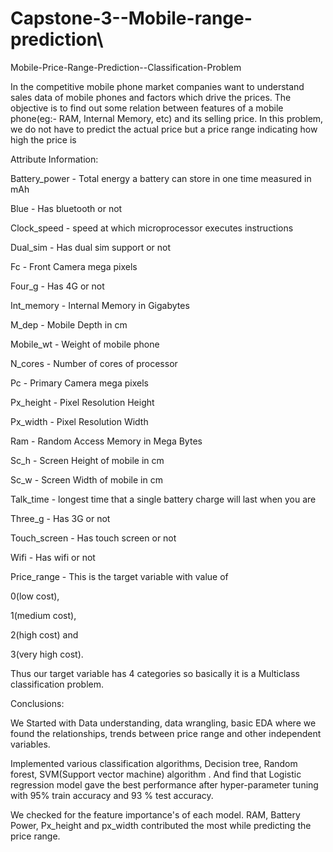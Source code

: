 # Capstone-3--Mobile-range-prediction\

Mobile-Price-Range-Prediction--Classification-Problem

In the competitive mobile phone market companies want to understand sales data of mobile phones and factors which drive the prices. The objective is to find out some relation between features of a mobile phone(eg:- RAM, Internal Memory, etc) and its selling price. In this problem, we do not have to predict the actual price but a price range indicating how high the price is

Attribute Information:

Battery_power - Total energy a battery can store in one time measured in mAh

Blue - Has bluetooth or not

Clock_speed - speed at which microprocessor executes instructions

Dual_sim - Has dual sim support or not

Fc - Front Camera mega pixels

Four_g - Has 4G or not

Int_memory - Internal Memory in Gigabytes

M_dep - Mobile Depth in cm

Mobile_wt - Weight of mobile phone

N_cores - Number of cores of processor

Pc - Primary Camera mega pixels

Px_height - Pixel Resolution Height

Px_width - Pixel Resolution Width

Ram - Random Access Memory in Mega Bytes

Sc_h - Screen Height of mobile in cm

Sc_w - Screen Width of mobile in cm

Talk_time - longest time that a single battery charge will last when you are

Three_g - Has 3G or not

Touch_screen - Has touch screen or not

Wifi - Has wifi or not

Price_range - This is the target variable with value of

0(low cost),

1(medium cost),

2(high cost) and

3(very high cost).

Thus our target variable has 4 categories so basically it is a Multiclass classification problem.

Conclusions:

We Started with Data understanding, data wrangling, basic EDA where we found the relationships, trends between price range and other independent variables.

Implemented various classification algorithms, Decision tree, Random forest,  SVM(Support vector machine) algorithm . And find that Logistic regression model gave the best performance after hyper-parameter tuning with 95% train accuracy and 93 % test accuracy.

We checked for the feature importance's of each model. RAM, Battery Power, Px_height and px_width contributed the most while predicting the price range.
